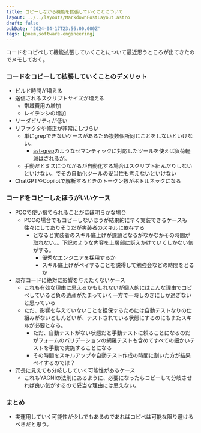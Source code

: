 ```yaml
---
title: コピーしながら機能を拡張していくことについて
layout: ../../layouts/MarkdownPostLayout.astro
draft: false
pubDate: '2024-04-17T23:56:00.000Z'
tags: [poem,software-engineering]
---
```


コードをコピぺして機能拡張していくことについて最近思うところが出てきたのでメモしておく。

### コードをコピーして拡張していくことのデメリット
* ビルド時間が増える
* 送信されるスクリプトサイズが増える
    * 帯域費用の増加
    * レイテンシの増加
* リーダビリティが低い
* リファクタや修正が非常にしづらい
    * 単にgrepできないケースがあるため複数個所同じことをしないといけない。
      * [ast-grep](https://github.com/ast-grep/ast-grep)のようなセマンティックに対応したツールを使えば負荷軽減はされるが。
    * 手動だとミスにつながるが自動化する場合はスクリプト組んだりしないといけない。でその自動化ツールの妥当性も考えないといけない
* ChatGPTやCopilotで解析するときのトークン数がボトルネックになる

### コードをコピーしたほうがいいケース
* POCで使い捨てられることがほぼ明らかな場合
    * POCの場合でもコピーしないほうが結果的に早く実装できるケースも往々にしてありそうだが実装者のスキルに依存する
        * となると実装者のスキル底上げが課題となるがなかなかその時間が取れない。。下記のような内容を上層部に訴えかけていくしかない気がする。
            * 優秀なエンジニアを採用するか
            * スキル底上げがペイすることを説得して勉強会などの時間をとるか
* 既存コードに絶対に影響を与えたくないケース
    * これも有効な理由に思えるかもしれないが個人的にはこんな理由でコピペしていると負の遺産がたまっていく一方で一時しのぎにしか過ぎないと思っている
    * ただ、影響を与えていないことを担保するためには自動テストなりの仕組みがないとしんどいが、テストされている状態にするのにもまたスキルが必要となる。
        * ただ、自動テストがない状態だと手動テストに頼ることになるのだがフォームのバリデーションの網羅テストも含めてすべての細かいテストを手動で実施することになる
        * その時間をスキルアップや自動テスト作成の時間に割いた方が結果ペイするのでは？
* 冗長に見えても分岐ししていく可能性があるケース
  * これもYAGNIの法則にあるように、必要になったらコピーして分岐させれば良い気がするので妥当な理由には思えない。
  
### まとめ
* 実運用していく可能性が少しでもあるのであればコピペは可能な限り避けるべきだと思う。
